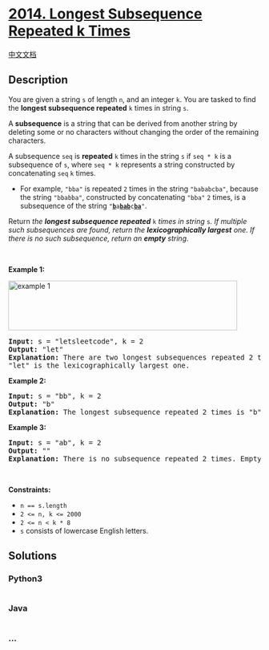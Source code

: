 # [2014. Longest Subsequence Repeated k Times](https://leetcode.com/problems/longest-subsequence-repeated-k-times)

[中文文档](/solution/2000-2099/2014.Longest%20Subsequence%20Repeated%20k%20Times/README.md)

## Description

<p>You are given a string <code>s</code> of length <code>n</code>, and an integer <code>k</code>. You are tasked to find the <strong>longest subsequence repeated</strong> <code>k</code> times in string <code>s</code>.</p>

<p>A <strong>subsequence</strong> is a string that can be derived from another string by deleting some or no characters without changing the order of the remaining characters.</p>

<p>A subsequence <code>seq</code> is <strong>repeated</strong> <code>k</code> times in the string <code>s</code> if <code>seq * k</code> is a subsequence of <code>s</code>, where <code>seq * k</code> represents a string constructed by concatenating <code>seq</code> <code>k</code> times.</p>

<ul>
	<li>For example, <code>&quot;bba&quot;</code> is repeated <code>2</code> times in the string <code>&quot;bababcba&quot;</code>, because the string <code>&quot;bbabba&quot;</code>, constructed by concatenating <code>&quot;bba&quot;</code> <code>2</code> times, is a subsequence of the string <code>&quot;<strong><u>b</u></strong>a<strong><u>bab</u></strong>c<strong><u>ba</u></strong>&quot;</code>.</li>
</ul>

<p>Return <em>the <strong>longest subsequence repeated</strong> </em><code>k</code><em> times in string </em><code>s</code><em>. If multiple such subsequences are found, return the <strong>lexicographically largest</strong> one. If there is no such subsequence, return an <strong>empty</strong> string</em>.</p>

<p>&nbsp;</p>
<p><strong>Example 1:</strong></p>
<img alt="example 1" src="https://fastly.jsdelivr.net/gh/doocs/leetcode@main/solution/2000-2099/2014.Longest%20Subsequence%20Repeated%20k%20Times/images/longest-subsequence-repeat-k-times.png" style="width: 457px; height: 99px;" />
<pre>
<strong>Input:</strong> s = &quot;letsleetcode&quot;, k = 2
<strong>Output:</strong> &quot;let&quot;
<strong>Explanation:</strong> There are two longest subsequences repeated 2 times: &quot;let&quot; and &quot;ete&quot;.
&quot;let&quot; is the lexicographically largest one.
</pre>

<p><strong>Example 2:</strong></p>

<pre>
<strong>Input:</strong> s = &quot;bb&quot;, k = 2
<strong>Output:</strong> &quot;b&quot;
<strong>Explanation:</strong> The longest subsequence repeated 2 times is &quot;b&quot;.
</pre>

<p><strong>Example 3:</strong></p>

<pre>
<strong>Input:</strong> s = &quot;ab&quot;, k = 2
<strong>Output:</strong> &quot;&quot;
<strong>Explanation:</strong> There is no subsequence repeated 2 times. Empty string is returned.
</pre>

<p>&nbsp;</p>
<p><strong>Constraints:</strong></p>

<ul>
	<li><code>n == s.length</code></li>
	<li><code>2 &lt;= n, k &lt;= 2000</code></li>
	<li><code>2 &lt;= n &lt; k * 8</code></li>
	<li><code>s</code> consists of lowercase English letters.</li>
</ul>

## Solutions

<!-- tabs:start -->

### **Python3**

```python

```

### **Java**

```java

```

### **...**

```

```

<!-- tabs:end -->
